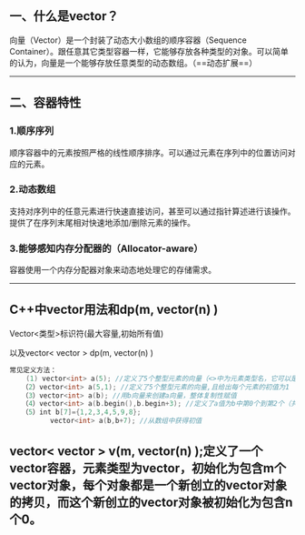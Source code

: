 ## 一、什么是vector？

向量（Vector）是一个封装了动态大小数组的顺序容器（Sequence Container）。跟任意其它类型容器一样，它能够存放各种类型的对象。可以简单的认为，向量是一个能够存放任意类型的动态数组。（==动态扩展==）

------

## 二、容器特性

### 1.顺序序列

顺序容器中的元素按照严格的线性顺序排序。可以通过元素在序列中的位置访问对应的元素。

### 2.动态数组

支持对序列中的任意元素进行快速直接访问，甚至可以通过指针算述进行该操作。提供了在序列末尾相对快速地添加/删除元素的操作。

### 3.能够感知内存分配器的（Allocator-aware）

容器使用一个内存分配器对象来动态地处理它的存储需求。

---



## C++中vector用法和dp(m, vector<int>(n) )

Vector<类型>标识符(最大容量,初始所有值)

以及vector< vector<int> > dp(m, vector<int>(n) )

```c++
常见定义方法：
    (1) vector<int> a(5); //定义了5个整型元素的向量（<>中为元素类型名，它可以是任何合法的数据类型），但没有给出初值，其值是不确定的。
   （2）vector<int> a(5,1); //定义了5个整型元素的向量,且给出每个元素的初值为1
   （3）vector<int> a(b); //用b向量来创建a向量，整体复制性赋值
   （4）vector<int> a(b.begin(),b.begin+3); //定义了a值为b中第0个到第2个（共3个）元素
   （5）int b[7]={1,2,3,4,5,9,8};
          vector<int> a(b,b+7); //从数组中获得初值
```

vector< vector<int> > v(m, vector<int>(n) );定义了一个vector容器，元素类型为vector<int>，初始化为包含m个vector<int>对象，每个对象都是一个新创立的vector<int>对象的拷贝，而这个新创立的vector<int>对象被初始化为包含n个0。
------------------------------------------------


